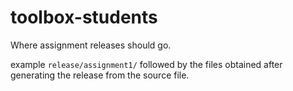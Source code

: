 # toolbox-students

Where assignment releases should go.

example `release/assignment1/` followed by the files obtained after generating the release from the source file. 
